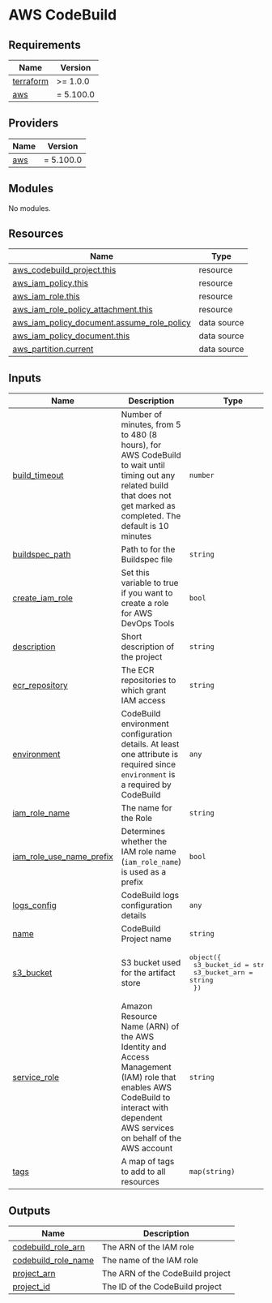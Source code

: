 # AWS CodeBuild

<!-- BEGIN_TF_DOCS -->
## Requirements

| Name | Version |
|------|---------|
| <a name="requirement_terraform"></a> [terraform](#requirement\_terraform) | >= 1.0.0 |
| <a name="requirement_aws"></a> [aws](#requirement\_aws) | = 5.100.0 |

## Providers

| Name | Version |
|------|---------|
| <a name="provider_aws"></a> [aws](#provider\_aws) | = 5.100.0 |

## Modules

No modules.

## Resources

| Name | Type |
|------|------|
| [aws_codebuild_project.this](https://registry.terraform.io/providers/hashicorp/aws/5.100.0/docs/resources/codebuild_project) | resource |
| [aws_iam_policy.this](https://registry.terraform.io/providers/hashicorp/aws/5.100.0/docs/resources/iam_policy) | resource |
| [aws_iam_role.this](https://registry.terraform.io/providers/hashicorp/aws/5.100.0/docs/resources/iam_role) | resource |
| [aws_iam_role_policy_attachment.this](https://registry.terraform.io/providers/hashicorp/aws/5.100.0/docs/resources/iam_role_policy_attachment) | resource |
| [aws_iam_policy_document.assume_role_policy](https://registry.terraform.io/providers/hashicorp/aws/5.100.0/docs/data-sources/iam_policy_document) | data source |
| [aws_iam_policy_document.this](https://registry.terraform.io/providers/hashicorp/aws/5.100.0/docs/data-sources/iam_policy_document) | data source |
| [aws_partition.current](https://registry.terraform.io/providers/hashicorp/aws/5.100.0/docs/data-sources/partition) | data source |

## Inputs

| Name | Description | Type | Default | Required |
|------|-------------|------|---------|:--------:|
| <a name="input_build_timeout"></a> [build\_timeout](#input\_build\_timeout) | Number of minutes, from 5 to 480 (8 hours), for AWS CodeBuild to wait until timing out any related build that does not get marked as completed. The default is 10 minutes | `number` | `10` | no |
| <a name="input_buildspec_path"></a> [buildspec\_path](#input\_buildspec\_path) | Path to for the Buildspec file | `string` | n/a | yes |
| <a name="input_create_iam_role"></a> [create\_iam\_role](#input\_create\_iam\_role) | Set this variable to true if you want to create a role for AWS DevOps Tools | `bool` | `false` | no |
| <a name="input_description"></a> [description](#input\_description) | Short description of the project | `string` | `null` | no |
| <a name="input_ecr_repository"></a> [ecr\_repository](#input\_ecr\_repository) | The ECR repositories to which grant IAM access | `string` | n/a | yes |
| <a name="input_environment"></a> [environment](#input\_environment) | CodeBuild environment configuration details. At least one attribute is required since `environment` is a required by CodeBuild | `any` | <pre>{<br>  "image": "aws/codebuild/standard:4.0"<br>}</pre> | no |
| <a name="input_iam_role_name"></a> [iam\_role\_name](#input\_iam\_role\_name) | The name for the Role | `string` | n/a | yes |
| <a name="input_iam_role_use_name_prefix"></a> [iam\_role\_use\_name\_prefix](#input\_iam\_role\_use\_name\_prefix) | Determines whether the IAM role name (`iam_role_name`) is used as a prefix | `bool` | `true` | no |
| <a name="input_logs_config"></a> [logs\_config](#input\_logs\_config) | CodeBuild logs configuration details | `any` | `{}` | no |
| <a name="input_name"></a> [name](#input\_name) | CodeBuild Project name | `string` | n/a | yes |
| <a name="input_s3_bucket"></a> [s3\_bucket](#input\_s3\_bucket) | S3 bucket used for the artifact store | <pre>object({<br>    s3_bucket_id  = string<br>    s3_bucket_arn = string<br>  })</pre> | n/a | yes |
| <a name="input_service_role"></a> [service\_role](#input\_service\_role) | Amazon Resource Name (ARN) of the AWS Identity and Access Management (IAM) role that enables AWS CodeBuild to interact with dependent AWS services on behalf of the AWS account | `string` | n/a | yes |
| <a name="input_tags"></a> [tags](#input\_tags) | A map of tags to add to all resources | `map(string)` | `{}` | no |

## Outputs

| Name | Description |
|------|-------------|
| <a name="output_codebuild_role_arn"></a> [codebuild\_role\_arn](#output\_codebuild\_role\_arn) | The ARN of the IAM role |
| <a name="output_codebuild_role_name"></a> [codebuild\_role\_name](#output\_codebuild\_role\_name) | The name of the IAM role |
| <a name="output_project_arn"></a> [project\_arn](#output\_project\_arn) | The ARN of the CodeBuild project |
| <a name="output_project_id"></a> [project\_id](#output\_project\_id) | The ID of the CodeBuild project |
<!-- END_TF_DOCS -->
